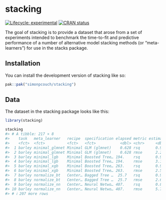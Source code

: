 
<!-- README.md is generated from README.Rmd. Please edit that file -->

# stacking

<!-- badges: start -->

[![Lifecycle:
experimental](https://img.shields.io/badge/lifecycle-experimental-orange.svg)](https://lifecycle.r-lib.org/articles/stages.html#experimental)
[![CRAN
status](https://www.r-pkg.org/badges/version/stacking)](https://CRAN.R-project.org/package=stacking)
<!-- badges: end -->

The goal of stacking is to provide a dataset that arose from a set of
experiments intended to benchmark the time-to-fit and predictive
performance of a number of alternative model stacking methods (or
“meta-learners”) for use in the stacks package.

## Installation

You can install the development version of stacking like so:

``` r
pak::pak("simonpcouch/stacking")
```

## Data

The dataset in the stacking package looks like this:

``` r
library(stacking)

stacking
#> # A tibble: 217 × 8
#>    task   meta_learner   recipe  specification elapsed metric estimate estimator
#>    <fct>  <fct>          <fct>   <fct>           <dbl> <chr>     <dbl> <chr>    
#>  1 barley minimal_glmnet Minimal GLM (glmnet)    0.628 rsq       0.977 standard 
#>  2 barley minimal_glmnet Minimal GLM (glmnet)    0.628 rmse      2.29  standard 
#>  3 barley minimal_lgb    Minimal Boosted Tree… 194.    rsq       0.966 standard 
#>  4 barley minimal_lgb    Minimal Boosted Tree… 194.    rmse      3.13  standard 
#>  5 barley minimal_xgb    Minimal Boosted Tree… 263.    rsq       0.973 standard 
#>  6 barley minimal_xgb    Minimal Boosted Tree… 263.    rmse      2.53  standard 
#>  7 barley normalize_bt   Center… Bagged Tree …  25.7   rsq       0.970 standard 
#>  8 barley normalize_bt   Center… Bagged Tree …  25.7   rmse      2.63  standard 
#>  9 barley normalize_nn   Center… Neural Netwo… 407.    rsq       0.859 standard 
#> 10 barley normalize_nn   Center… Neural Netwo… 407.    rmse      5.75  standard 
#> # ℹ 207 more rows
```
